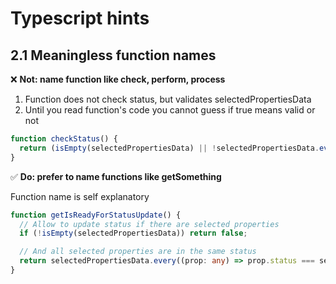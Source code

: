# Typescript hints

## 2.1 Meaningless function names

❌ **Not: name function like check, perform, process** 
1. Function does not check status, but validates selectedPropertiesData
2. Until you read function's code you cannot guess if true means valid or not
```ts
function checkStatus() {
  return (isEmpty(selectedPropertiesData) || !selectedPropertiesData.every((prop: any) => prop.status === selectedPropertiesData[0].status);)
}
```

✅ **Do: prefer to name functions like getSomething**

Function name is self explanatory
```ts
function getIsReadyForStatusUpdate() {
  // Allow to update status if there are selected properties
  if (!isEmpty(selectedPropertiesData)) return false;

  // And all selected properties are in the same status
  return selectedPropertiesData.every((prop: any) => prop.status === selectedPropertiesData[0].status);
}
```